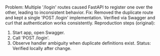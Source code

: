 Problem: Multiple '/login' routes caused FastAPI to register one over the other, leading to inconsistent behavior. 
Fix: Removed the duplicate route and kept a single 'POST /login' implementation. Verified via Swagger and curl that authentication works consistently. 
Reproduction steps (original): 
1. Start app, open Swagger. 
2. Call 'POST /login'. 
3. Observe handler ambiguity when duplicate definitions exist. 
Status: Verified locally after change. 
